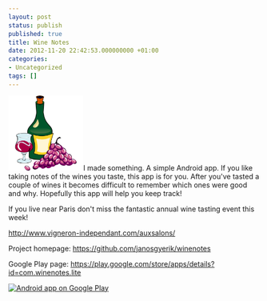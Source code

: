 ```yaml
---
layout: post
status: publish
published: true
title: Wine Notes
date: 2012-11-20 22:42:53.000000000 +01:00
categories:
- Uncategorized
tags: []
---
```

<a href="/assets/themes/images/screenshots/2012-11-android.png"><img class="alignright size-thumbnail wp-image-827" title="android" src="/assets/themes/images/screenshots/2012-11-android.png" alt="" width="150" height="150" /></a>I made something. A simple Android app. If you like taking notes of the wines you taste, this app is for you. After you've tasted a couple of wines it becomes difficult to remember which ones were good and why. Hopefully this app will help you keep track!

If you live near Paris don't miss the fantastic annual wine tasting event this week!

http://www.vigneron-independant.com/auxsalons/

Project homepage: https://github.com/janosgyerik/winenotes

Google Play page: https://play.google.com/store/apps/details?id=com.winenotes.lite

<a href="http://play.google.com/store/apps/details?id=com.winenotes.lite"><img src="http://www.android.com/images/brand/android_app_on_play_logo_large.png" alt="Android app on Google Play" /></a>
